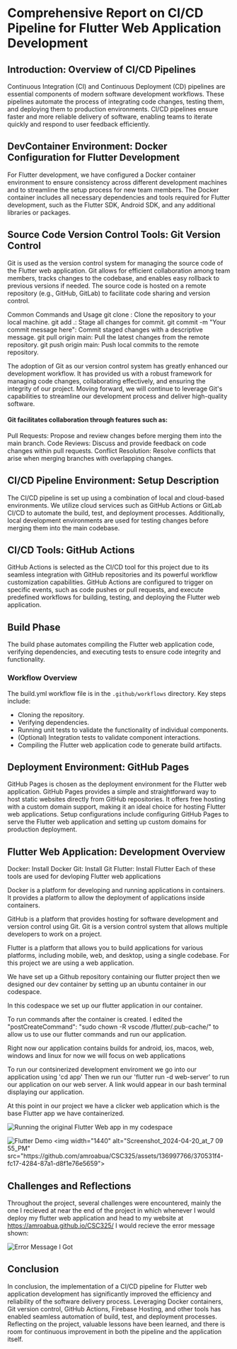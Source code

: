 # Comprehensive Report on CI/CD Pipeline for Flutter Web Application Development

## Introduction: Overview of CI/CD Pipelines

Continuous Integration (CI) and Continuous Deployment (CD) pipelines are essential components of modern software development workflows. These pipelines automate the process of integrating code changes, testing them, and deploying them to production environments. CI/CD pipelines ensure faster and more reliable delivery of software, enabling teams to iterate quickly and respond to user feedback efficiently.

## DevContainer Environment: Docker Configuration for Flutter Development

For Flutter development, we have configured a Docker container environment to ensure consistency across different development machines and to streamline the setup process for new team members. The Docker container includes all necessary dependencies and tools required for Flutter development, such as the Flutter SDK, Android SDK, and any additional libraries or packages.

## Source Code Version Control Tools: Git Version Control

Git is used as the version control system for managing the source code of the Flutter web application. Git allows for efficient collaboration among team members, tracks changes to the codebase, and enables easy rollback to previous versions if needed. The source code is hosted on a remote repository (e.g., GitHub, GitLab) to facilitate code sharing and version control.

Common Commands and Usage
git clone <repository-url>: Clone the repository to your local machine.
git add .: Stage all changes for commit.
git commit -m "Your commit message here": Commit staged changes with a descriptive message.
git pull origin main: Pull the latest changes from the remote repository.
git push origin main: Push local commits to the remote repository.

The adoption of Git as our version control system has greatly enhanced our development workflow. It has provided us with a robust framework for managing code changes, collaborating effectively, and ensuring the integrity of our project. Moving forward, we will continue to leverage Git's capabilities to streamline our development process and deliver high-quality software.

#### Git facilitates collaboration through features such as:

Pull Requests: Propose and review changes before merging them into the main branch.
Code Reviews: Discuss and provide feedback on code changes within pull requests.
Conflict Resolution: Resolve conflicts that arise when merging branches with overlapping changes.

## CI/CD Pipeline Environment: Setup Description

The CI/CD pipeline is set up using a combination of local and cloud-based environments. We utilize cloud services such as GitHub Actions or GitLab CI/CD to automate the build, test, and deployment processes. Additionally, local development environments are used for testing changes before merging them into the main codebase.

## CI/CD Tools: GitHub Actions

GitHub Actions is selected as the CI/CD tool for this project due to its seamless integration with GitHub repositories and its powerful workflow customization capabilities. GitHub Actions are configured to trigger on specific events, such as code pushes or pull requests, and execute predefined workflows for building, testing, and deploying the Flutter web application.

## Build Phase
The build phase automates compiling the Flutter web application code, verifying dependencies, and executing tests to ensure code integrity and functionality.

### Workflow Overview
The build.yml workflow file is in the `.github/workflows` directory. Key steps include:
- Cloning the repository.
- Verifying dependencies.
- Running unit tests to validate the functionality of individual components.
- (Optional) Integration tests to validate component interactions.
- Compiling the Flutter web application code to generate build artifacts.

## Deployment Environment: GitHub Pages

GitHub Pages is chosen as the deployment environment for the Flutter web application. GitHub Pages provides a simple and straightforward way to host static websites directly from GitHub repositories. It offers free hosting with a custom domain support, making it an ideal choice for hosting Flutter web applications. Setup configurations include configuring GitHub Pages to serve the Flutter web application and setting up custom domains for production deployment.

## Flutter Web Application: Development Overview

Docker: Install Docker
Git: Install Git
Flutter: Install Flutter
Each of these tools are used for devloping Flutter web applications

Docker is a platform for developing and running applications in containers. It provides a platform to allow the deployment of applications inside containers.

GitHub is a platform that provides hosting for software development and version control using Git. Git is a version control system that allows multiple developers to work on a project.

Flutter is a platform that allows you to build applications for various platforms, including mobile, web, and desktop, using a single codebase. For this project we are using a web application.

We have set up a Github repository containing our flutter project then we designed our dev container by setting up an ubuntu container in our codespace.

In this codespace we set up our flutter application in our container.

To run commands after the container is created. I edited the "postCreateCommand": "sudo chown -R vscode /flutter/.pub-cache/" to allow us to use our flutter commands and run our application.

Right now our application contains builds for android, ios, macos, web, windows and linux for now we will focus on web applications

To run our contsinerized development enviroment we go into our application using 'cd app' Then we run our 'flutter run -d web-server' to run our application on our web server. A link would appear in our bash terminal displaying our application.

At this point in our project we have a clicker web application which is the base Flutter app we have containerized.

![Running the original Flutter Web app in my codespace](Screenshot_2024-04-20_at_7.09.55_PM.png)

![Flutter Demo]([https://example.com/image.png](https://media.discordapp.net/attachments/797178691163652117/1231381348246093864/Screenshot_2024-04-20_at_7.09.34_PM.png?ex=6636c03f&is=66244b3f&hm=ac92acce9d38470bcebc52e4e0cd70204264c98da8faccc2cf0e7b471dea55c4&=&format=webp&quality=lossless&width=1620&height=1012))
<img width="1440" alt="Screenshot_2024-04-20_at_7 09 55_PM" src="https://github.com/amroabua/CSC325/assets/136997766/370531f4-fc17-4284-87a1-d8f1e76e5659">


## Challenges and Reflections

Throughout the project, several challenges were encountered, mainly the one I recieved at near the end of the project in which whenever I would deploy my flutter web application and head to my website at https://amroabua.github.io/CSC325/ I would recieve the error message shown:

![Error Message I Got](Screenshot_2024-04-20_at_7.50.12_PM.png)

## Conclusion

In conclusion, the implementation of a CI/CD pipeline for Flutter web application development has significantly improved the efficiency and reliability of the software delivery process. Leveraging Docker containers, Git version control, GitHub Actions, Firebase Hosting, and other tools has enabled seamless automation of build, test, and deployment processes. Reflecting on the project, valuable lessons have been learned, and there is room for continuous improvement in both the pipeline and the application itself.
